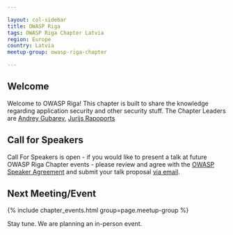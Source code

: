 ```yaml
---

layout: col-sidebar
title: OWASP Riga
tags: OWASP Riga Chapter Latvia
region: Europe
country: Latvia
meetup-group: owasp-riga-chapter

---
```



## Welcome
Welcome to OWASP Riga! This chapter is built to share the knowledge regarding application security and other security stuff. The Chapter Leaders are <a href="mailto:andrey.gubarev@owasp.org">Andrey Gubarev</a>, <a href="mailto:jurijs.rapoports@owasp.org">Jurijs Rapoports</a>


## Call for Speakers
Call For Speakers is open - if you would like to present a talk at future OWASP Riga Chapter events - please review and agree with the [OWASP Speaker Agreement](https://owasp.org/www-policy/legal/speaker-agreement) and submit your talk proposal [via email](mailto:andrey.gubarev@owasp.org).

Next Meeting/Event 
---------------------
{% include chapter_events.html group=page.meetup-group %}

Stay tune. We are planning an in-person event. 
